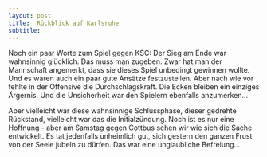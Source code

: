 ```yaml
---
layout: post
title:  Rückblick auf Karlsruhe
subtitle:  
---
```


Noch ein paar Worte zum Spiel gegen KSC: Der Sieg am Ende war wahnsinnig glücklich. Das muss man zugeben. Zwar hat man der Mannschaft angemerkt, dass sie dieses Spiel unbedingt gewinnen wollte. Und es waren auch ein paar gute Ansätze festzustellen. Aber nach wie vor fehlte in der Offensive die Durchschlagskraft. Die Ecken bleiben ein einziges Ärgernis. Und die Unsicherheit war den Spielern ebenfalls anzumerken...

Aber vielleicht war diese wahnsinnige Schlussphase, dieser gedrehte Rückstand, vielleicht war das die Initialzündung. Noch ist es nur eine Hoffnung - aber am Samstag gegen Cottbus sehen wir wie sich die Sache entwickelt. Es tat jedenfalls unheimlich gut, sich gestern den ganzen Frust von der Seele jubeln zu dürfen. Das war eine unglaubliche Befreiung...
